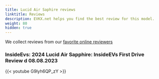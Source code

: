 ```yaml
---
title: Lucid Air Saphire reviews
linktitle: Reviews
description: EVKX.net helps you find the best review for this model. 
weight: 80
hidden: true
---
```

<object type="image/svg+xml" data="../modelnavigation.svg"></object>
We collect reviews from our [favorite online reviewers](/guides/evreviewers/)

### InsideEvs: 2024 Lucid Air Sapphire: InsideEVs First Drive Review d 08.08.2023

{{< youtube G9lyh6QP_zY >}}

